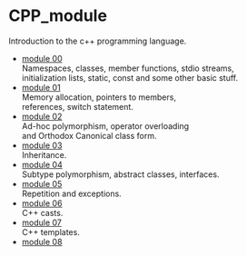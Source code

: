 # CPP_module
Introduction to the c++ programming language.

- [module 00](./module_00) \
  Namespaces, classes, member functions, stdio streams, \
  initialization lists, static, const and some other basic stuff.
- [module 01](./module_01) \
  Memory allocation, pointers to members, \
  references, switch statement. 
- [module 02](./module_02) \
  Ad-hoc polymorphism, operator overloading \
  and Orthodox Canonical class form.
- [module 03](./module_03) \
  Inheritance.
- [module 04](./module_04) \
  Subtype polymorphism, abstract classes, interfaces.
- [module 05](./module_05) \
  Repetition and exceptions.
- [module 06](./module_06) \
  C++ casts.
- [module 07](./module_07) \
  C++ templates.
- [module 08](./module_08)

